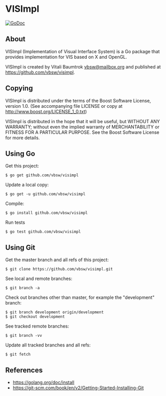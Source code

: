 # VISImpl

[![GoDoc](https://godoc.org/github.com/vbsw/visimpl?status.svg)](https://godoc.org/github.com/vbsw/visimpl)

## About
VISImpl (Implementation of Visual Interface System) is a Go package that provides implementation for VIS based on X and OpenGL.

VISImpl is created by Vitali Baumtrok <vbsw@mailbox.org> and published at <https://github.com/vbsw/visimpl>.

## Copying
VISImpl is distributed under the terms of the Boost Software License, version 1.0.
(See accompanying file LICENSE or copy at <http://www.boost.org/LICENSE_1_0.txt>)

VISImpl is distributed in the hope that it will be useful, but WITHOUT ANY WARRANTY; without even the implied warranty of MERCHANTABILITY or FITNESS FOR A PARTICULAR PURPOSE. See the Boost Software License for more details.

## Using Go
Get this project:

	$ go get github.com/vbsw/visimpl

Update a local copy:

	$ go get -u github.com/vbsw/visimpl

Compile:

	$ go install github.com/vbsw/visimpl

Run tests

	$ go test github.com/vbsw/visimpl

## Using Git
Get the master branch and all refs of this project:

	$ git clone https://github.com/vbsw/visimpl.git

See local and remote branches:

	$ git branch -a

Check out branches other than master, for example the "development" branch:

	$ git branch development origin/development
	$ git checkout development

See tracked remote branches:

	$ git branch -vv

Update all tracked branches and all refs:

	$ git fetch

## References

- <https://golang.org/doc/install>
- <https://git-scm.com/book/en/v2/Getting-Started-Installing-Git>

